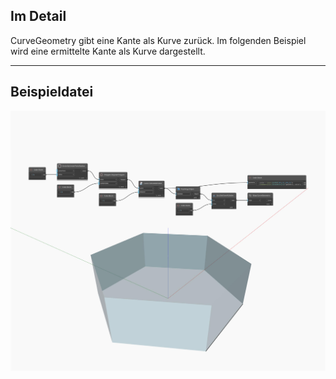 ## Im Detail
CurveGeometry gibt eine Kante als Kurve zurück. Im folgenden Beispiel wird eine ermittelte Kante als Kurve dargestellt.
___
## Beispieldatei

![CurveGeometry](./Autodesk.DesignScript.Geometry.Edge.CurveGeometry_img.jpg)

